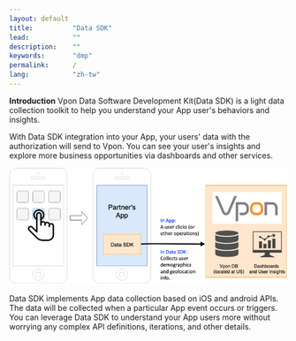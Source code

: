 ```yaml
---
layout: default
title:          "Data SDK"
lead:           ""
description:    ""
keywords:       "dmp"
permalink:      /
lang:           "zh-tw"
---
```


**Introduction**
Vpon Data Software Development Kit(Data SDK) is a light data collection toolkit to help you understand your App user's behaviors and insights.

With Data SDK integration into your App, your users' data with the authorization will send to Vpon. You can see your user's insights and explore more business opportunities via dashboards and other services. 

![](/docs/images/introduction.png)

Data SDK implements App data collection based on iOS and android APIs. The data will be collected when a particular App event occurs or triggers. You can leverage Data SDK to understand your App users more without worrying any complex API definitions, iterations, and other details. 
